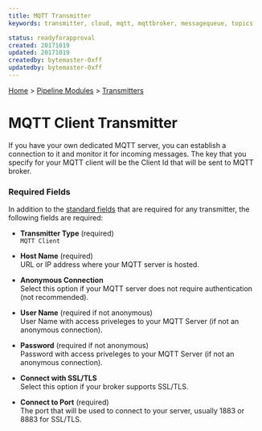 ```yaml
---
title: MQTT Transmitter
keywords: transmitter, cloud, mqtt, mqttbroker, messagequeue, topics

status: readyforapproval
created: 20171019
updated: 20171019
createdby: bytemaster-0xff
updatedby: bytemaster-0xff
---
```

[Home](../../Index.md) > [Pipeline Modules](../Index.md) > [Transmitters](../Transmitter.md)

# MQTT Client Transmitter

If you have your own dedicated MQTT server, you can establish a connection to it and monitor it for incoming messages.  The key that you specify for your MQTT client
will be the Client Id that will be sent to MQTT broker.

### Required Fields

In addition to the [standard fields](../../Topics/StandardFields.md) that are required for any transmitter, the following fields are required:

* **Transmitter Type** (required)     
`MQTT Client`

* **Host Name** (required)     
URL or IP address where your MQTT server is hosted.

* **Anonymous Connection**     
Select this option if your MQTT server does not require authentication (not recommended).

* **User Name** (required if not anonymous)    
User Name with access priveleges to your MQTT Server (if not an anonymous connection).

* **Password**  (required if not anonymous)  
Password with access priveleges to your MQTT Server (if not an anonymous connection).

* **Connect with SSL/TLS**     
Select this option if your broker supports SSL/TLS.

* **Connect to Port** (required)    
The port that will be used to connect to your server, usually 1883 or 8883 for SSL/TLS.